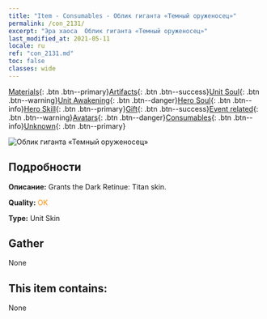 ```yaml
---
title: "Item - Consumables - Облик гиганта «Темный оруженосец»"
permalink: /con_2131/
excerpt: "Эра хаоса  Облик гиганта «Темный оруженосец»"
last_modified_at: 2021-05-11
locale: ru
ref: "con_2131.md"
toc: false
classes: wide
---
```

 [Materials](/ItemsRU/){: .btn .btn--primary}[Artifacts](/ItemsRU/Artifacts/){: .btn .btn--success}[Unit Soul](/ItemsRU/UnitSoul/){: .btn .btn--warning}[Unit Awakening](/ItemsRU/UnitAwakening/){: .btn .btn--danger}[Hero Soul](/ItemsRU/HeroSoul/){: .btn .btn--info}[Hero Skill](/ItemsRU/HeroSkill/){: .btn .btn--primary}[Gift](/ItemsRU/Gift/){: .btn .btn--success}[Event related](/ItemsRU/Events/){: .btn .btn--warning}[Avatars](/ItemsRU/Avatars/){: .btn .btn--danger}[Consumables](/ItemsRU/Consumables/){: .btn .btn--info}[Unknown](/ItemsRU/Unknown/){: .btn .btn--primary}

 ![Облик гиганта «Темный оруженосец»](/images/u/ti_taitanpifu.jpg)

## Подробности
 **Описание:** Grants the Dark Retinue: Titan skin.

 **Quality:** <span style="color: #FF8C00">OK</span>

 **Type:** Unit Skin

## Gather

  None

## This item contains:

  None

